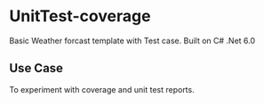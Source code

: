 # UnitTest-coverage

Basic Weather forcast template with Test case.
Built on C# .Net 6.0

## Use Case
To experiment with coverage and unit test reports. 
